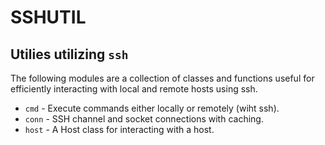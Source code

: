 
# SSHUTIL

## Utilies utilizing `ssh`

The following modules are a collection of classes and functions
useful for efficiently interacting with local and remote hosts
using ssh.

 * `cmd` - Execute commands either locally or remotely (wiht ssh).
 * `conn` - SSH channel and socket connections with caching.
 * `host` - A Host class for interacting with a host.
